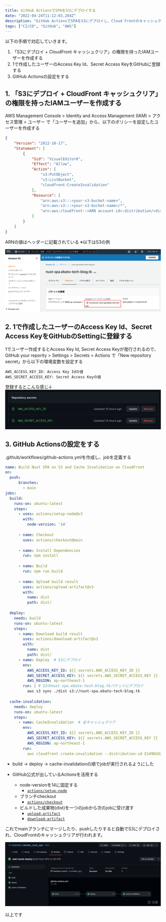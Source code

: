 ```yaml
---
title: GitHub ActionsでSPAをS3にデプロイする
date: "2022-04-24T11:12:03.284Z"
description: "GitHub ActionsでSPAをS3にデプロイし、Cloud Frontのキャッシュクリアをする"
tags: ["CI/CD", "GitHub", "AWS"]
---
```


以下の手順で対応していきます。

1. 「S3にデプロイ + CloudFront キャッシュクリア」の権限を持ったIAMユーザーを作成する
2. 1で作成したユーザーのAccess Key Id、Secret Access KeyをGitHubに登録する 
3. GitHub Actionsの設定をする

## 1. 「S3にデプロイ + CloudFront キャッシュクリア」の権限を持ったIAMユーザーを作成する
AWS Management Console > Identity and Access Management (IAM) > アクセス管理 > ユーザー
で「ユーザーを追加」から、以下のポリシーを設定したユーザーを作成する
```json
{
    "Version": "2012-10-17",
    "Statement": [
        {
            "Sid": "VisualEditor0",
            "Effect": "Allow",
            "Action": [
                "s3:PutObject",
                "s3:ListBucket",
                "cloudfront:CreateInvalidation"
            ],
            "Resource": [
                "arn:aws:s3:::<your-s3-bucket-name>",
                "arn:aws:s3:::<your-s3-bucket-name>/*",
                "arn:aws:cloudfront::<ARN account-id>:distribution/<distribution-id>"
            ]
        }
    ]
}
```

ARNの値はヘッダーに記載されている ※以下はS3の例

![Image](./img3.png)

## 2. 1で作成したユーザーのAccess Key Id、Secret Access KeyをGitHubのSettingに登録する 
1でユーザー作成するとAccess Key Id, Secret Access Keyが発行されるので、
GitHub your repority > Settings > Secrets > Actions で「New repository secret」から以下の環境変数を設定する
```
AWS_ACCESS_KEY_ID: Access Key Idの値
AWS_SECRET_ACCESS_KEY: Secret Access Keyの値
```

登録するとこんな感じ↓
![Image](./img1.png)


## 3. GitHub Actionsの設定をする
.github/workflows/github-actions.ymlを作成し、jobを定義する

```yaml
name: Build Nuxt SPA on S3 and Cache Invalidation on CloudFront
on:
  push:
      branches:
        - main
jobs:
  build:
    runs-on: ubuntu-latest
    steps:
      - uses: actions/setup-node@v3
        with:
          node-version: '14'

      - name: Checkout
        uses: actions/checkout@main

      - name: Install Dependencies
        run: npm install

      - name: Build
        run: npm run build

      - name: Upload build result
        uses: actions/upload-artifact@v3
        with:
          name: dist
          path: dist/

  deploy:
    needs: build
    runs-on: ubuntu-latest
    steps:
      - name: Download build result
        uses: actions/download-artifact@v3
        with:
          name: dist
          path: dist/
      - name: Deploy  # S3にデプロイ
        env:
          AWS_ACCESS_KEY_ID: ${{ secrets.AWS_ACCESS_KEY_ID }}
          AWS_SECRET_ACCESS_KEY: ${{ secrets.AWS_SECRET_ACCESS_KEY }}
          AWS_REGION: ap-northeast-1
        run: | # S3のnuxt-spa.ebato-tech-blog.tkバケットにデプロイ
          aws s3 sync ./dist s3://nuxt-spa.ebato-tech-blog.tk

  cache-invalidation:
    needs: deploy
    runs-on: ubuntu-latest
    steps:
      - name: CacheInvalidation  # 全キャッシュクリア
        env:
          AWS_ACCESS_KEY_ID: ${{ secrets.AWS_ACCESS_KEY_ID }}
          AWS_SECRET_ACCESS_KEY: ${{ secrets.AWS_SECRET_ACCESS_KEY }}
          AWS_REGION: ap-northeast-1
        run:
          aws cloudfront create-invalidation --distribution-id E149NJU26D1UYW --paths "/*"
```

- build -> deploy -> cache-invalidationの順でjobが実行されるようにした

- GitHub公式が出しているActionsを活用する
    - node-versionを14に固定する
        - <a href="https://github.com/actions/setup-node" target="_blank">`actions/setup-node`</a>
    - ブランチcheckout
        - <a href="https://github.com/actions/checkout" target="_blank">`actions/checkout`</a>
    - ビルドした成果物(dist)を一つのjobから次のjobに受け渡す
        - <a href="https://github.com/actions/upload-artifact" target="_blank">`upload-artifact`</a>
        - <a href="https://github.com/actions/download-artifact" target="_blank">`download-artifact`</a>

これでmainブランチにマージしたり、pushしたりすると自動でS3にデプロイされ、CloudFrontのキャッシュクリアが行われます。

![Image](./img2.png)

以上です
